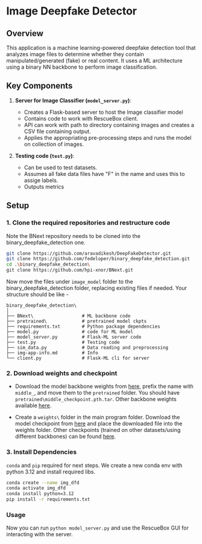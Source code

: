 # Image Deepfake Detector

## Overview
This application is a machine learning-powered deepfake detection tool that analyzes image files to determine whether they contain manipulated/generated (fake) or real content. It uses a ML architecture using a binary NN backbone to perform image classification.

## Key Components
1. **Server for Image Classifier (`model_server.py`)**: 
   - Creates a Flask-based server to host the Image classifier model
   - Contains code to work with RescueBox client.
   - API can work with path to directory containing images and creates a CSV file containing output.
   - Applies the appropriating pre-processing steps and runs the model on collection of images.

2. **Testing code (`test.py`)**: 
   - Can be used to test datasets. 
   - Assumes all fake data files have "F" in the name and uses this to assige labels.
   - Outputs metrics 

## Setup

### 1. Clone the required repositories and restructure code
Note the BNext repository needs to be cloned into the binary_deepfake_detection one. 
```bash
git clone https://github.com/aravadikesh/DeepFakeDetector.git
git clone https://github.com/fedeloper/binary_deepfake_detection.git
cd .\binary_deepfake_detection\
git clone https://github.com/hpi-xnor/BNext.git

```

Now move the files under `image_model` folder to the binary_deepfake_detection folder, replacing existing files if needed. Your structure should be like - 

```
binary_deepfake_detection\
│
├── BNext\                  # ML backbone code
├── pretrained\             # pretrained model ckpts
├── requirements.txt        # Python package dependencies
├── model.py                # code for ML model           
├── model_server.py         # Flask-ML server code   
├── test.py                 # Testing code
├── sim_data.py             # Data reading and preprocessing  
├── img-app-info.md         # Info 
└── client.py               # Flask-ML cli for server
```

### 2. Download weights and checkpoint

- Download the model backbone weights from [here](https://drive.google.com/file/d/1xyKnA6SsG4ZpguNQQrB6Yz-J5dzXYfKE/view), prefix the name with `middle_`, and move them to the `pretrained` folder. You should have `pretrained\middle_checkpoint.pth.tar`. Other backbone weights available [here](https://github.com/hpi-xnor/BNext/tree/main?tab=readme-ov-file).

- Create a `weights\` folder in the main program folder. Download the model checkpoint from [here](https://drive.google.com/file/d/16c5xIDvwN3DUD6JbO_cl7aj_xrijezWs/view?usp=drive_link) and place the downloaded file into the weights folder. Other checkpoints (trained on other datasets/using different backbones) can be found [here](https://drive.google.com/drive/folders/1rYtfozcq5eXK1a8tP8ouXrBFZs1e72dV).


### 3. Install Dependencies

`conda` and `pip` required for next steps. We create a new conda env with python 3.12 and install required libs.

```bash
conda create --name img_dfd
conda activate img_dfd
conda install python=3.12
pip install -r requirements.txt
```

### Usage

Now you can run `python model_server.py` and use the RescueBox GUI for interacting with the server.


